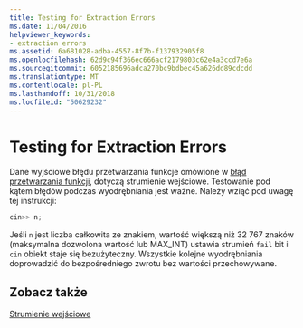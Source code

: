 ```yaml
---
title: Testing for Extraction Errors
ms.date: 11/04/2016
helpviewer_keywords:
- extraction errors
ms.assetid: 6a681028-adba-4557-8f7b-f137932905f8
ms.openlocfilehash: 62d9c94f366ec666acf2179803c62e4a3ccd7e6a
ms.sourcegitcommit: 6052185696adca270bc9bdbec45a626dd89cdcdd
ms.translationtype: MT
ms.contentlocale: pl-PL
ms.lasthandoff: 10/31/2018
ms.locfileid: "50629232"
---
```

# <a name="testing-for-extraction-errors"></a>Testing for Extraction Errors

Dane wyjściowe błędu przetwarzania funkcje omówione w [błąd przetwarzania funkcji](../standard-library/output-file-stream-member-functions.md), dotyczą strumienie wejściowe. Testowanie pod kątem błędów podczas wyodrębniania jest ważne. Należy wziąć pod uwagę tej instrukcji:

```cpp
cin>> n;
```

Jeśli `n` jest liczba całkowita ze znakiem, wartość większą niż 32 767 znaków (maksymalna dozwolona wartość lub MAX_INT) ustawia strumień `fail` bit i `cin` obiekt staje się bezużyteczny. Wszystkie kolejne wyodrębniania doprowadzić do bezpośredniego zwrotu bez wartości przechowywane.

## <a name="see-also"></a>Zobacz także

[Strumienie wejściowe](../standard-library/input-streams.md)<br/>
